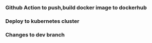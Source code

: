 ### Github Action to push,build docker image to dockerhub
### Deploy to kubernetes cluster
### Changes to dev branch